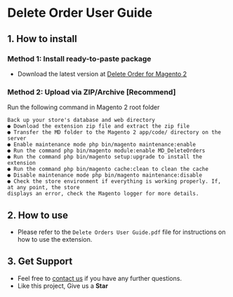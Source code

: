 # Delete Order User Guide

## 1. How to install

### Method 1: Install ready-to-paste package

- Download the latest version at [Delete Order for Magento 2](https://commercemarketplace.adobe.com/md-module-delete-orders.html)

### Method 2: Upload via ZIP/Archive [Recommend]

Run the following command in Magento 2 root folder

```
Back up your store's database and web directory
● Download the extension zip file and extract the zip file
● Transfer the MD folder to the Magento 2 app/code/ directory on the server
● Enable maintenance mode php bin/magento maintenance:enable
● Run the command php bin/magento module:enable MD_DeleteOrders
● Run the command php bin/magento setup:upgrade to install the extension
● Run the command php bin/magento cache:clean to clean the cache
● Disable maintenance mode php bin/magento maintenance:disable
● Check the store environment if everything is working properly. If, at any point, the store
displays an error, check the Magento logger for more details.
```

## 2. How to use

- Please refer to the `Delete Orders User Guide.pdf` file for instructions on how to use the extension.

## 3. Get Support

- Feel free to [contact us](mailto:mufaddaldhansurawala@gmail.com) if you have any further questions.
- Like this project, Give us a **Star**
